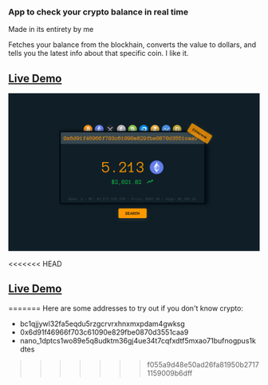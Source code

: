 ### App to check your crypto balance in real time

Made in its entirety by me 

Fetches your balance from the blockhain, converts the value to dollars, and tells you the latest info about that specific coin. I like it.

## [Live Demo](https://mat2ja.github.io/crypto-address-lookup)

<img src='img/screenshot.png'>

<<<<<<< HEAD
## [Live Demo](https://mat2ja.github.io/crypto-address-lookup)
=======
Here are some addresses to try out if you don't know crypto:
- bc1qjjywl32fa5eqdu5rzgcrvrxhnxmxpdam4gwksg
- 0x6d91f46966f703c61090e829fbe0870d3551caa9
- nano_1dptcs1wo89e5q8udktm36gj4ue34t7cqfxdtf5mxao71bufnogpus1kdtes


>>>>>>> f055a9d48e50ad26fa81950b27171159009b6dff
